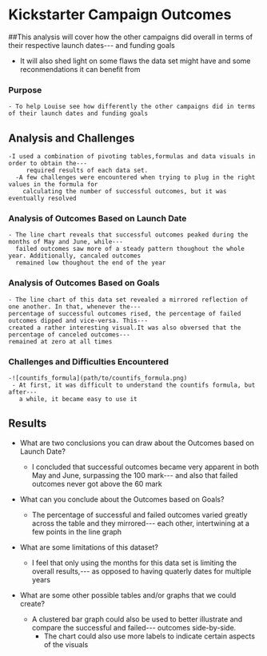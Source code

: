 # Kickstarter Campaign Outcomes 

##This analysis will cover how the other campaigns did overall in terms of their respective launch dates---
  and funding goals
  - It will also shed light on some flaws the data set might have and some reconmendations it can benefit from

### Purpose
	- To help Louise see how differently the other campaigns did in terms of their launch dates and funding goals

## Analysis and Challenges
	-I used a combination of pivoting tables,formulas and data visuals in order to obtain the---
         required results of each data set.
	  -A few challenges were encountered when trying to plug in the right values in the formula for 
	    calculating the number of successful outcomes, but it was eventually resolved
	
### Analysis of Outcomes Based on Launch Date
	- The line chart reveals that successful outcomes peaked during the months of May and June, while---
	  failed outcomes saw more of a steady pattern thoughout the whole year. Additionally, cancaled outcomes 
	  remained low thoughout the end of the year

### Analysis of Outcomes Based on Goals
	- The line chart of this data set revealed a mirrored reflection of one another. In that, whenever the--- 
	percentage of successful outcomes rised, the percentage of failed outcomes dipped and vice-versa. This--- 
	created a rather interesting visual.It was also obversed that the percentage of canceled outcomes---
	remained at zero at all times

### Challenges and Difficulties Encountered
	-![countifs_formula](path/to/countifs_formula.png) 
	 - At first, it was difficult to understand the countifs formula, but after---
	   a while, it became easy to use it
## Results

- What are two conclusions you can draw about the Outcomes based on Launch Date?
  - I concluded that successful outcomes became very apparent in both May and June, surpassing the 100 mark---
    and also that failed outcomes never got above the 60 mark

- What can you conclude about the Outcomes based on Goals?
  - The percentage of successful and failed outcomes varied greatly across the table and they mirrored---
    each other, intertwining at a few points in the line graph

- What are some limitations of this dataset?
  - I feel that only using the months for this data set is limiting the overall results,---
    as opposed to having quaterly dates for multiple years

- What are some other possible tables and/or graphs that we could create?
  - A clustered bar graph could also be used to better illustrate and compare the successful and failed---
    outcomes side-by-side.
    - The chart could also use more labels to indicate certain aspects of the visuals

